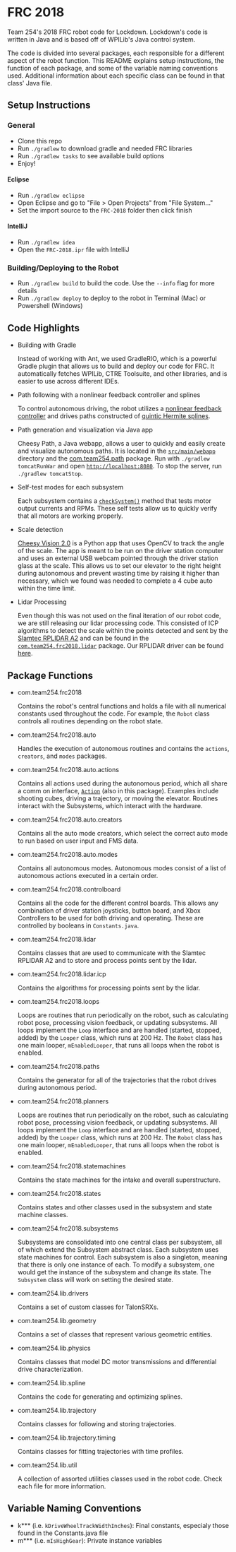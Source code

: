 # FRC 2018

Team 254's 2018 FRC robot code for Lockdown. Lockdown's code is written in Java and is based off of WPILib's Java control system.

The code is divided into several packages, each responsible for a different aspect of the robot function. This README explains setup instructions, the function of each package, and some of the variable naming conventions used. Additional information about each specific class can be found in that class' Java file.

## Setup Instructions

### General
- Clone this repo
- Run `./gradlew` to download gradle and needed FRC libraries
- Run `./gradlew tasks` to see available build options
- Enjoy!

#### Eclipse
- Run `./gradlew eclipse`
- Open Eclipse and go to "File > Open Projects" from "File System..."
- Set the import source to the `FRC-2018` folder then click finish

#### IntelliJ
- Run `./gradlew idea`
- Open the `FRC-2018.ipr` file with IntelliJ

### Building/Deploying to the Robot
- Run `./gradlew build` to build the code. Use the `--info` flag for more details
- Run `./gradlew deploy` to deploy to the robot in Terminal (Mac) or Powershell (Windows)

## Code Highlights
- Building with Gradle

	Instead of working with Ant, we used GradleRIO, which is a powerful Gradle plugin that allows us to build and deploy our code for FRC. It automatically fetches WPILib, CTRE Toolsuite, and other libraries, and is easier to use across different IDEs. 

- Path following with a nonlinear feedback controller and splines

	To control autonomous driving, the robot utilizes a [nonlinear feedback controller](src/main/java/com/team254/frc2018/planners/DriveMotionPlanner.java#L263) and drives paths constructed of [quintic Hermite splines](src/main/java/com/team254/lib/spline/QuinticHermiteSpline.java).

- Path generation and visualization via Java app

	Cheesy Path, a Java webapp, allows a user to quickly and easily create and visualize autonomous paths. It is located in the [`src/main/webapp`](src/main/webapp) directory and the [com.team254.path](src/main/java/com/team254/path) package.  Run with `./gradlew tomcatRunWar` and open [`http://localhost:8080`](http://localhost:8080). To stop the server, run `./gradlew tomcatStop`.

- Self-test modes for each subsystem

	Each subsystem contains a [`checkSystem()`](src/main/java/com/team254/frc2018/subsystems/Drive.java#L464) method that tests motor output currents and RPMs. These self tests allow us to quickly verify that all motors are working properly.

- Scale detection

	[Cheesy Vision 2.0](dash/CheesyVision2.py) is a Python app that uses OpenCV to track the angle of the scale. The app is meant to be run on the driver station computer and uses an external USB webcam pointed through the driver station glass at the scale. This allows us to set our elevator to the right height during autonomous and prevent wasting time by raising it higher than necessary, which we found was needed to complete a 4 cube auto within the time limit.

- Lidar Processing

	Even though this was not used on the final iteration of our robot code, we are still releasing our lidar processing code. This consisted of ICP algorithms to detect the scale within the points detected and sent by the [Slamtec RPLIDAR A2](http://www.slamtec.com/en/support#rplidar-a2) and can be found in the [`com.team254.frc2018.lidar`](src/main/java/com/team254/frc2018/lidar) package. Our RPLIDAR driver can be found [here](https://github.com/Team254/rplidar_sdk).

## Package Functions
- com.team254.frc2018

	Contains the robot's central functions and holds a file with all numerical constants used throughout the code. For example, the `Robot` class controls all routines depending on the robot state.

- com.team254.frc2018.auto

	Handles the execution of autonomous routines and contains the `actions`, `creators`, and `modes` packages.
	
- com.team254.frc2018.auto.actions

	Contains all actions used during the autonomous period, which all share a comm on interface, [`Action`](src/main/java/com/team254/frc2018/auto/actions/Action.java) (also in this package). Examples include shooting cubes, driving a trajectory, or moving the elevator. Routines interact with the Subsystems, which interact with the hardware.

- com.team254.frc2018.auto.creators

	Contains all the auto mode creators, which select the correct auto mode to run based on user input and FMS data.
	
- com.team254.frc2018.auto.modes
	
	Contains all autonomous modes. Autonomous modes consist of a list of autonomous actions executed in a certain order.

- com.team254.frc2018.controlboard
	
	Contains all the code for the different control boards. This allows any combination of driver station joysticks, button board, and Xbox Controllers to be used for both driving and operating. These are controlled by booleans in `Constants.java`.

- com.team254.frc2018.lidar

	Contains classes that are used to communicate with the Slamtec RPLIDAR A2 and to store and process points sent by the lidar.

- com.team254.frc2018.lidar.icp

	Contains the algorithms for processing points sent by the lidar.
	
- com.team254.frc2018.loops

	Loops are routines that run periodically on the robot, such as calculating robot pose, processing vision feedback, or updating subsystems. All loops implement the `Loop` interface and are handled (started, stopped, added) by the `Looper` class, which runs at 200 Hz.
    The `Robot` class has one main looper, `mEnabledLooper`, that runs all loops when the robot is enabled.
	
- com.team254.frc2018.paths

    Contains the generator for all of the trajectories that the robot drives during autonomous period.

- com.team254.frc2018.planners

	Loops are routines that run periodically on the robot, such as calculating robot pose, processing vision feedback, or updating subsystems. All loops implement the `Loop` interface and are handled (started, stopped, added) by the `Looper` class, which runs at 200 Hz.
	The `Robot` class has one main looper, `mEnabledLooper`, that runs all loops when the robot is enabled.

- com.team254.frc2018.statemachines

    Contains the state machines for the intake and overall superstructure.

- com.team254.frc2018.states

    Contains states and other classes used in the subsystem and state machine classes.

- com.team254.frc2018.subsystems
	
	Subsystems are consolidated into one central class per subsystem, all of which extend the Subsystem abstract class. Each subsystem uses state machines for control.
	Each subsystem is also a singleton, meaning that there is only one instance of each. To modify a subsystem, one would get the instance of the subsystem and change its state. The `Subsystem` class will work on setting the desired state.
	
- com.team254.lib.drivers

    Contains a set of custom classes for TalonSRXs.
	
- com.team254.lib.geometry

    Contains a set of classes that represent various geometric entities.
	
- com.team254.lib.physics

    Contains classes that model DC motor transmissions and differential drive characterization.

- com.team254.lib.spline

    Contains the code for generating and optimizing splines.

- com.team254.lib.trajectory

    Contains classes for following and storing trajectories.

- com.team254.lib.trajectory.timing

	Contains classes for fitting trajectories with time profiles.

- com.team254.lib.util

    A collection of assorted utilities classes used in the robot code. Check each file for more information.
	
## Variable Naming Conventions
- k*** (i.e. `kDriveWheelTrackWidthInches`): Final constants, especialy those found in the Constants.java file
- m*** (i.e. `mIsHighGear`): Private instance variables

